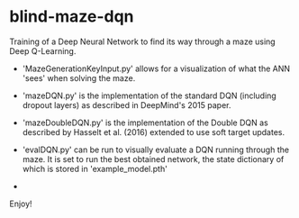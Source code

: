# blind-maze-dqn

Training of a Deep Neural Network to find its way through a maze using Deep Q-Learning.


 - 'MazeGenerationKeyInput.py' allows for a visualization of what the ANN 'sees' when solving the maze.

 - 'mazeDQN.py' is the implementation of the standard DQN (including dropout layers) as described in DeepMind's 2015 paper.

 - 'mazeDoubleDQN.py' is the implementation of the Double DQN as described by Hasselt et al. (2016) extended to use soft target updates.

 - 'evalDQN.py' can be run to visually evaluate a DQN running through the maze. It is set to run the best obtained network, the state dictionary of which is stored in 'example_model.pth'
 - 

Enjoy!
